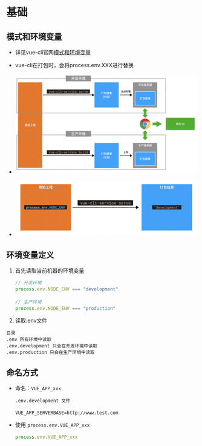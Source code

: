 # 基础

## 模式和环境变量

+ 详见vue-cli官网[模式和环境变量](https://cli.vuejs.org/zh/guide/mode-and-env.html#%E6%A8%A1%E5%BC%8F%E5%92%8C%E7%8E%AF%E5%A2%83%E5%8F%98%E9%87%8F)

+ vue-cli在打包时，会将process.env.XXX进行替换

+ ![1](./images/1.png)
+ ![2](./images/2.png)

## 环境变量定义

1. 首先读取当前机器的环境变量

    ```js
    // 开发环境
    process.env.NODE_ENV === "development"

    // 生产环境
    process.env.NODE_ENV === "production"
    ```

2. 读取.env文件

  ```text
  目录
  .env 所有环境中读取
  .env.development 只会在开发环境中读取
  .env.production 只会在生产环境中读取
  ```

## 命名方式

+ 命名：`VUE_APP_xxx`

  ```text
  .env.development 文件

  VUE_APP_SERVERBASE=http://www.test.com
  ```

+ 使用 `process.env.VUE_APP_xxx`

  ```js
  process.env.VUE_APP_xxx
  ```
